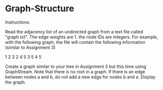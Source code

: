 # Graph-Structure

Instructions:

Read the adjacency list of an undirected graph from a text file called "graph.txt".
The edge weights are 1.
the node IDs are integers.
For example, with the following graph, the file will contain the following information (similar to Assignment 3)

1 2 3
2 4 5
3 5
4 5

Create a graph similar to your tree in Assignment 3 but this time using GraphStream.
Note that there is no root in a graph.
If there is an edge between nodes a and b, do not add a new edge for nodes b and a.
Display the graph.
